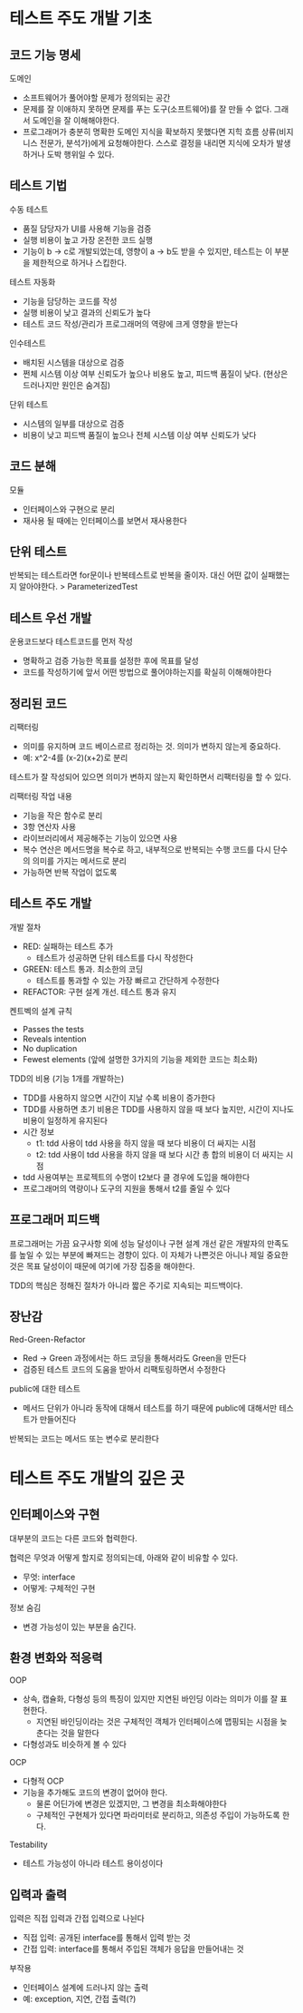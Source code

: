 # 테스트 주도 개발 기초
## 코드 기능 명세
도메인
- 소프트웨어가 풀어야할 문제가 정의되는 공간
- 문제를 잘 이애하지 못하면 문제를 푸는 도구(소프트웨어)를 잘 만들 수 없다. 그래서 도메인을 잘 이해해야한다. 
- 프로그래머가 충분히 명확한 도메인 지식을 확보하지 못했다면 지힉 흐름 상류(비지니스 전문가, 분석가)에게 요청해야한다. 스스로 결정을 내리면 지식에 오차가 발생하거나 도박 행위일 수 있다. 

## 테스트 기법
수동 테스트
- 품질 담당자가 UI를 사용해 기능을 검증
- 실행 비용이 높고 가장 온전한 코드 실행
- 기능이 b -> c로 개발되었는데, 영향이 a -> b도 받을 수 있지만, 테스트는 이 부분을 제한적으로 하거나 스킵한다. 

테스트 자동화
- 기능을 담당하는 코드를 작성
- 실행 비용이 낮고 결과의 신뢰도가 높다
- 테스트 코드 작성/관리가 프로그래머의 역량에 크게 영향을 받는다

인수테스트
- 배치된 시스템을 대상으로 검증
- 쩐체 시스템 이상 여부 신뢰도가 높으나 비용도 높고, 피드백 품질이 낮다. (현상은 드러나지만 원인은 숨겨짐)

단위 테스트
- 시스템의 일부를 대상으로 검증
- 비용이 낮고 피드백 품질이 높으나 전체 시스템 이상 여부 신뢰도가 낮다

## 코드 분해
모듈
- 인터페이스와 구현으로 분리
- 재사용 될 때에는 인터페이스를 보면서 재사용한다

## 단위 테스트
반복되는 테스트라면 for문이나 반복테스트로 반복을 줄이자. 대신 어떤 값이 실패했는지 알아야한다. > ParameterizedTest

## 테스트 우선 개발
운용코드보다 테스트코드를 먼저 작성
- 명확하고 검증 가능한 목표를 설정한 후에 목표를 달성
- 코드를 작성하기에 앞서 어떤 방법으로 풀어야하는지를 확실히 이해해야한다

## 정리된 코드
리팩터링
- 의미를 유지하며 코드 베이스르르 정리하는 것. 의미가 변하지 않는게 중요하다.
- 예: x^2-4를 (x-2)(x+2)로 분리

테스트가 잘 작성되어 있으면 의미가 변하지 않는지 확인하면서 리팩터링을 할 수 있다. 

리팩터링 작업 내용
- 기능을 작은 함수로 분리
- 3항 연산자 사용
- 라이브러리에서 제공해주는 기능이 있으면 사용
- 복수 연산은 메서드명을 복수로 하고, 내부적으로 반복되는 수행 코드를 다시 단수의 의미를 가지는 메서드로 분리
- 가능하면 반복 작업이 없도록

## 테스트 주도 개발
개발 절차
- RED: 실패하는 테스트 추가
   - 테스트가 성공하면 단위 테스트를 다시 작성한다
- GREEN: 테스트 통과. 최소한의 코딩
   - 테스트를 통과할 수 있는 가장 빠르고 간단하게 수정한다
- REFACTOR: 구현 설계 개선. 테스트 통과 유지

켄트벡의 설계 규칙
- Passes the tests
- Reveals intention
- No duplication
- Fewest elements (앞에 설명한 3가지의 기능을 제외한 코드는 최소화)

TDD의 비용 (기능 1개를 개발하는)
- TDD를 사용하지 않으면 시간이 지날 수록 비용이 증가한다
- TDD를 사용하면 초기 비용은 TDD를 사용하지 않을 때 보다 높지만, 시간이 지나도 비용이 일정하게 유지된다
- 시간 정보
   - t1: tdd 사용이 tdd 사용을 하지 않을 때 보다 비용이 더 싸지는 시점
   - t2: tdd 사용이 tdd 사용을 하지 않을 때 보다 시간 총 합의 비용이 더 싸지는 시점
- tdd 사용여부는 프로젝트의 수명이 t2보다 클 경우에 도입을 해야한다
- 프로그래머의 역량이나 도구의 지원을 통해서 t2를 줄일 수 있다

## 프로그래머 피드백
프로그래머는 가끔 요구사항 외에 성능 달성이나 구현 설계 개선 같은 개발자의 만족도를 높일 수 있는 부분에 빠져드는 경향이 있다. 이 자체가 나쁜것은 아니나 제일 중요한 것은 목표 달성이이 때문에 여기에 가장 집중을 해야한다. 

TDD의 핵심은 정해진 절차가 아니라 짧은 주기로 지속되는 피드백이다. 

## 장난감
Red-Green-Refactor
- Red -> Green 과정에서는 하드 코딩을 통해서라도 Green을 만든다
- 검증된 테스트 코드의 도움을 받아서 리팩토링하면서 수정한다

public에 대한 테스트
- 메서드 단위가 아니라 동작에 대해서 테스트를 하기 때문에 public에 대해서만 테스트가 만들어진다

반복되는 코드는 메서드 또는 변수로 분리한다

# 테스트 주도 개발의 깊은 곳
## 인터페이스와 구현
대부분의 코드는 다른 코드와 협력한다. 

협력은 무엇과 어떻게 할지로 정의되는데, 아래와 같이 비유할 수 있다.
- 무엇: interface
- 어떻게: 구체적인 구현

정보 숨김
- 변경 가능성이 있는 부분을 숨긴다.

## 환경 변화와 적응력
OOP
- 상속, 캡슐화, 다형성 등의 특징이 있지만 지연된 바인딩 이라는 의미가 이를 잘 표현한다. 
   - 지연된 바인딩이라는 것은 구체적인 객체가 인터페이스에 맵핑되는 시점을 늦춘다는 것을 말한다
- 다형성과도 비슷하게 볼 수 있다

OCP
- 다형적 OCP
- 기능을 추가해도 코드의 변경이 없어야 한다. 
   - 물론 어딘가에 변경은 있겠지만, 그 변경을 최소화해야한다
   - 구체적인 구현체가 있다면 파라미터로 분리하고, 의존성 주입이 가능하도록 한다. 

Testability
- 테스트 가능성이 아니라 테스트 용이성이다

## 입력과 출력
입력은 직접 입력과 간접 입력으로 나뉜다
- 직접 입력: 공개된 interface를 통해서 입력 받는 것
- 간접 입력: interface를 통해서 주입된 객체가 응답을 만들어내는 것

부작용
- 인터페이스 설계에 드러나지 않는 출력
- 예: exception, 지연, 간접 출력(?)



